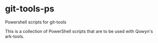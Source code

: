 # git-tools-ps
Powershell scripts for git-tools

This is a collection of PowerShell scripts that are to be used with Qowyn's ark-tools.

